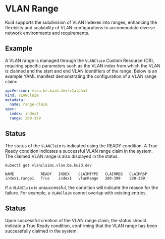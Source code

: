 # VLAN Range

Kuid supports the subdivision of VLAN Indexes into ranges, enhancing the flexibility and scalability of VLAN configurations to accommodate diverse network environments and requirements.

## Example

A VLAN range is managed through the `VLANClaim` Custom Resource (CR), requiring specific parameters such as the VLAN index from which the VLAN is claimed and the start and end VLAN identifiers of the range. Below is an example YAML manifest demonstrating the configuration of a VLAN range claim:


```yaml
apiVersion: vlan.be.kuid.dev/v1alpha1
kind: VLANClaim
metadata:
  name: range-claim
spec:
  index: index1
  range: 200-399
```

## Status

The status of the `VLANClaim` is indicated using the READY condition. A True Ready condition indicates a successful VLAN range claim in the system. The claimed VLAN range is also displayed in the status.

```
kubectl get vlanclaims.vlan.be.kuid.dev
```

```
NAME            READY   INDEX    CLAIMTYPE   CLAIMREQ   CLAIMRSP
index1.range1   True    index1   vlanRange   200-399    200-399
```

If a `VLANClaim` is unsuccessful, the condition will indicate the reason for the failure. For example, a `VLANClaim` cannot overlap with existing entries.

## Status

Upon successful creation of the VLAN range claim, the status should indicate a True Ready condition, confirming that the VLAN range has been successfully claimed in the system.